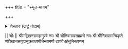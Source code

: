 +++
title = "+मूल-मात्रम्"

+++
<details><summary>विस्तारः (द्रष्टुं नोद्यम्)</summary>

भारतीयशैल्या ऽक्षरविन्यास इत्य् अन्वेषणसौकर्यं कल्पयति। 
</details>



|| श्रीः ||
श्रीमद्विखनसमहागुरवे नमः
श्री श्रीनिवासपरब्रह्मणे नमः
श्री श्रीनिवासमग्विकृते श्रीवैखानसगृह्यसूत्रतात्पर्यचिन्तामणौ
दशविधहेतुनिरूपणम्

